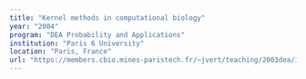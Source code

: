 ```yaml
---
title: "Kernel methods in computational biology"
year: "2004"
program: "DEA Probability and Applications"
institution: "Paris 6 University"
location: "Paris, France"
url: "https://members.cbio.mines-paristech.fr/~jvert/teaching/2003dea/index.html"
---
```


